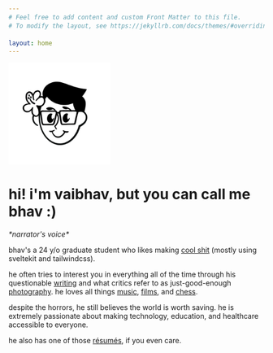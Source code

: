 ```yaml
---
# Feel free to add content and custom Front Matter to this file.
# To modify the layout, see https://jekyllrb.com/docs/themes/#overriding-theme-defaults

layout: home
---
```


<img title="a biblically inaccurate vaibhav" alt="Vaibhav's Doodle" src="/assets/images/doodle.png" width="200">

# hi! i'm vaibhav, but you can call me bhav :)

<em>\*narrator's voice\*</em>

<p>bhav's a 24 y/o graduate student who likes making <a href="https://github.com/codebhav" target="_blank">cool shit</a> (mostly using sveltekit and tailwindcss).</p>

<p>he often tries to interest you in everything all of the time through his questionable <a href="https://whybhav.substack.com/" target="_blank">writing</a> and what critics refer to as just-good-enough <a href="https://www.instagram.com/reallywhybhav/" target="_blank">photography</a>. he loves all things <a href="https://open.spotify.com/user/0rs4afffl5o4avb4ilxbot2ty?si=baeaa50c7a9c417c" target="_blank">music</a>, <a href="https://letterboxd.com/whybhav/" target="_blank">films</a>, and <a href="https://www.chess.com/member/reallywhybhav" target="_blank">chess</a>.

<p>despite the horrors, he still believes the world is worth saving. he is extremely passionate about making technology, education, and healthcare accessible to everyone.</p>

<p>he also has one of those <a href="/assets/docs/Resume.pdf" target="_blank">résumés</a>, if you even care.</p>
